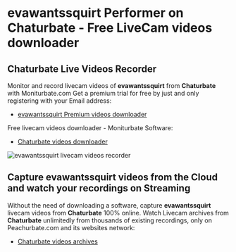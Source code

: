 # evawantssquirt Performer on Chaturbate - Free LiveCam videos downloader

## Chaturbate Live Videos Recorder

Monitor and record livecam videos of **evawantssquirt** from **Chaturbate** with Moniturbate.com
Get a premium trial for free by just and only registering with your Email address:
* [evawantssquirt Premium videos downloader](https://moniturbate.com/request-demo-licence-key.html)

Free livecam videos downloader - Moniturbate Software:
* [Chaturbate videos downloader](https://moniturbate.com/moniturbate-download-software.html)

![evawantssquirt livecam videos recorder](https://peachurnet.com/templates/moniturbate-software.png)


## Capture evawantssquirt videos from the Cloud and watch your recordings on Streaming

Without the need of downloading a software, capture **evawantssquirt** livecam videos from **Chaturbate** 100% online.
Watch Livecam archives from **Chaturbate** unlimitedly from thousands of existing recordings, only on Peachurbate.com and its websites network:
* [Chaturbate videos archives](https://peachurnet.com/)